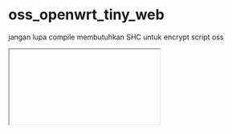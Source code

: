 # oss_openwrt_tiny_web
jangan lupa compile membutuhkan SHC untuk encrypt script oss

<iframe>https://outklip.com/v/-MP5fIjsBX08yGUPsgFl</iframe>

